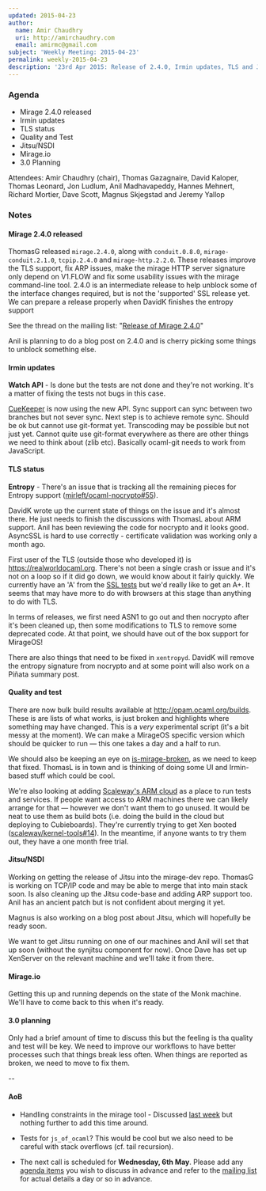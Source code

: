 ```yaml
---
updated: 2015-04-23
author:
  name: Amir Chaudhry
  uri: http://amirchaudhry.com
  email: amirmc@gmail.com
subject: 'Weekly Meeting: 2015-04-23'
permalink: weekly-2015-04-23
description: '23rd Apr 2015: Release of 2.4.0, Irmin updates, TLS and Jitsu'
---
```


### Agenda ###

- Mirage 2.4.0 released
- Irmin updates
- TLS status
- Quality and Test
- Jitsu/NSDI
- Mirage.io
- 3.0 Planning

Attendees: Amir Chaudhry (chair), Thomas Gazagnaire, David Kaloper,
Thomas Leonard, Jon Ludlum, Anil Madhavapeddy, Hannes Mehnert,
Richard Mortier, Dave Scott, Magnus Skjegstad and Jeremy Yallop

### Notes ###

#### Mirage 2.4.0 released ####

ThomasG released `mirage.2.4.0`, along with `conduit.0.8.0`,
`mirage-conduit.2.1.0`, `tcpip.2.4.0` and `mirage-http.2.2.0`. These releases
improve the TLS support, fix ARP issues, make the mirage HTTP server signature
only depend on V1.FLOW and fix some usability issues with the mirage
command-line tool. 2.4.0 is an intermediate release to help unblock some of
the interface changes required, but is not the 'supported' SSL release yet.
We can prepare a release properly when DavidK finishes the entropy support

See the thread on the mailing list: "[Release of Mirage 2.4.0][2.4-mail]"

[2.4-mail]: http://lists.xenproject.org/archives/html/mirageos-devel/2015-04/msg00048.html

Anil is planning to do a blog post on 2.4.0 and is cherry picking some things
to unblock something else. 

#### Irmin updates ####

<!-- **Custom Merges** - Defining custom merges should be done. -->

**Watch API** - Is done but the tests are not done and they're not working.
It's a matter of fixing the tests not bugs in this case.

[CueKeeper][] is now using the new API.  Sync support can sync between two
branches but not sever sync. Next step is to achieve remote sync. Should be ok
but cannot use git-format yet. Transcoding may be possible but not just yet.
Cannot quite use git-format everywhere as there are other things we need to
think about (zlib etc). Basically ocaml-git needs to work from JavaScript.

[CueKeeper]: https://github.com/talex5/cuekeeper


#### TLS status ####

**Entropy** - There's an issue that is tracking all the remaining pieces for
Entropy support ([mirleft/ocaml-nocrypto#55][]).  

DavidK wrote up the current state of things on the issue and it's almost there.
He just needs to finish the discussions with ThomasL about ARM support. Anil
has been reviewing the code for nocrypto and it looks good. AsyncSSL is hard
to use correctly - certificate validation was working only a month ago.

First user of the TLS (outside those who developed it) is
<https://realworldocaml.org>. There's not been a single crash or issue and
it's not on a loop so if it did go down, we would know about it fairly quickly.
We currently have an 'A' from the [SSL tests][ssl-test] but we'd really like
to get an A+. It seems that may have more to do with browsers at this stage
than anything to do with TLS.

In terms of releases, we first need ASN1 to go out and then nocrypto after
it's been cleaned up, then some modifications to TLS to remove some deprecated
code. At that point, we should have out of the box support for MirageOS!

There are also things that need to be fixed in `xentropyd`. DavidK will remove
the entropy signature from nocrypto and at some point will also work on a
Piñata summary post.


[mirleft/ocaml-nocrypto#55]: https://github.com/mirleft/ocaml-nocrypto/issues/55
[ssl-test]: https://www.ssllabs.com/ssltest/analyze.html?d=realworldocaml.org&latest


#### Quality and test #### 

There are now bulk build results available at <http://opam.ocaml.org/builds>.
These is are lists of what works, is just broken and highlights where
something may have changed.  This is a *very* experimental script (it's a bit
messy at the moment).  We can make a MirageOS specific version which should be
quicker to run — this one takes a day and a half to run.

We should also be keeping an eye on [is-mirage-broken][], as we need to keep
that fixed. ThomasL is in town and is thinking of doing some UI and
Irmin-based stuff which could be cool.

We're also looking at adding [Scaleway's ARM cloud][scaleway] as a place to
run tests and services.  If people want access to ARM machines there we can
likely arrange for that — however we don't want them to go unused. It would be
neat to use them as build bots (i.e. doing the build in the cloud but
deploying to Cubieboards). They're currently trying to get Xen booted
([scaleway/kernel-tools#14][scaleway-xen]).  In the meantime, if anyone wants
to try them out, they have a one month free trial.

[is-mirage-broken]: https://github.com/mirage/is-mirage-broken/blob/master/logs/README.md
[scaleway]: https://www.scaleway.com
[scaleway-xen]: https://github.com/scaleway/kernel-tools/issues/14


#### Jitsu/NSDI ####

Working on getting the release of Jitsu into the mirage-dev repo. ThomasG is
working on TCP/IP code and may be able to merge that into main stack soon.
Is also cleaning up the Jitsu code-base and adding ARP support too. Anil has
an ancient patch but is not confident about merging it yet. 

Magnus is also working on a blog post about Jitsu, which will hopefully be
ready soon.

We want to get Jitsu running on one of our machines and Anil will set that up
soon (without the synjitsu component for now). Once Dave has set up XenServer
on the relevant machine and we'll take it from there. 


#### Mirage.io ####

Getting this up and running depends on the state of the Monk machine.
We'll have to come back to this when it's ready.

#### 3.0 planning ####

Only had a brief amount of time to discuss this but the feeling is tha
quality and test will be key. We need to improve our workflows to have better
processes such that things break less often. When things are reported as
broken, we need to move to fix them.


-- 

#### AoB ####

- Handling constraints in the mirage tool - Discussed [last week][constraints]
but nothing further to add this time around.

- Tests for `js_of_ocaml`? This would be cool but we also need to be careful
with stack overflows (cf. tail recursion). 

- The next call is scheduled for **Wednesday, 6th May**. Please add any
[agenda items][call-agenda] you wish to discuss in advance and refer to the
[mailing list][mir-mail] for actual details a day or so in advance.

[constraints]: /weekly/weekly-2015-04-09#Handlingconstraintsinthemiragetool
[call-agenda]: https://github.com/mirage/mirage-www/wiki/Call-Agenda
[mir-mail]: http://lists.xenproject.org/cgi-bin/mailman/listinfo/mirageos-devel

